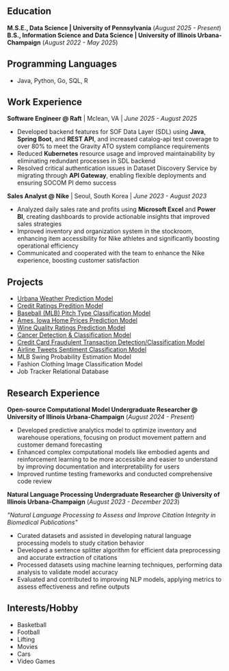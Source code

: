 ## Education
**M.S.E., Data Science | University of Pennsylvania** (_August 2025 - Present_)
**B.S., Information Science and Data Science | University of Illinois Urbana-Champaign** (_August 2022 - May 2025_)

## Programming Languages
 - Java, Python, Go, SQL, R

## Work Experience 
**Software Engineer @ Raft**  | Mclean, VA | _June 2025 - August 2025_
- Developed backend features for SOF Data Layer (SDL) using **Java**, **Spring Boot**, and **REST API**, and increased catalog-api test coverage to over 80% to meet the Gravity ATO system compliance requirements
- Reduced **Kubernetes** resource usage and improved maintainability by eliminating redundant processes in SDL backend
- Resolved critical authentication issues in Dataset Discovery Service by migrating through **API Gateway**, enabling flexible
deployments and ensuring SOCOM PI demo success

**Sales Analyst @ Nike**  | Seoul, South Korea | _June 2023 - August 2023_ 
- Analyzed daily sales rate and profits using **Microsoft Excel** and **Power BI**, creating dashboards to provide actionable
insights that improved sales strategies
- Improved inventory and organization system in the stockroom, enhancing item accessibility for Nike athletes and
significantly boosting operational efficiency
- Communicated and cooperated with the team to enhance the Nike experience, boosting customer satisfaction


## Projects
- [Urbana Weather Prediction Model](https://github.com/alexkim0629/UrbanaWeather/blob/main/urbana-weather.ipynb)
- [Credit Ratings Predition Model](https://github.com/alexkim0629/UrbanaWeather/blob/main/credit-rating.ipynb)
- [Baseball (MLB) Pitch Type Classification Model](https://github.com/alexkim0629/Projects/blob/main/pitch-classification.ipynb)
- [Ames, Iowa Home Prices Prediction Model](https://github.com/alexkim0629/Projects/blob/main/ames-home.ipynb)
- [Wine Quality Ratings Prediction Model](https://github.com/alexkim0629/Projects/blob/main/wine-quality.ipynb)
- [Cancer Detection & Classification Model](https://github.com/alexkim0629/Projects/blob/main/gene-expression.ipynb)
- [Credit Card Fraudulent Transaction Detection/Classification Model](https://github.com/alexkim0629/Projects/blob/main/credit-fraud.ipynb)
- [Airline Tweets Sentiment Classification Model](https://github.com/alexkim0629/Projects/blob/main/airline-sentiment.ipynb)
- MLB Swing Probability Estimation Model
- Fashion Clothing Image Classification Model
- Job Tracker Relational Database


## Research Experience
**Open-source Computational Model Undergraduate Researcher @ University of Illinois Urbana-Champaign** (_August 2024 - Present_)
- Developed predictive analytics model to optimize inventory and warehouse operations, focusing on product movement pattern and customer demand forecasting
- Enhanced complex computational models like embodied agents and reinforcement learning to be more accessible and easier to understand by improving documentation and interpretability for users
- Improved runtime testing frameworks and conducted comprehensive code review

**Natural Language Processing Undergraduate Researcher @ University of Illinois Urbana-Champaign** (_August 2023 - December 2023_)

_"Natural Language Processing to Assess and Improve Citation Integrity in Biomedical Publications"_
- Curated datasets and assisted in developing natural language processing models to study citation behavior 
- Developed a sentence splitter algorithm for efficient data preprocessing and accurate extraction of citations
- Processed datasets using machine learning techniques, performing data analysis to validate model accuracy
- Evaluated and contributed to improving NLP models, applying metrics to assess effectiveness and refine outputs


## Interests/Hobby
- Basketball
- Football
- Lifting
- Movies
- Cars
- Video Games


